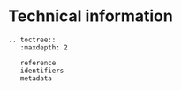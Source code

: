 # Technical information

```eval_rst
.. toctree::
   :maxdepth: 2

   reference
   identifiers
   metadata
```
